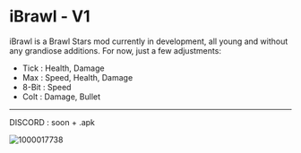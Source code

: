 # iBrawl - V1

iBrawl is a Brawl Stars mod currently in development, all young and without any grandiose additions. For now, just a few adjustments:

- Tick : Health, Damage
- Max : Speed, Health, Damage
- 8-Bit : Speed
- Colt : Damage, Bullet

--------

DISCORD : soon + .apk

![1000017738](https://github.com/user-attachments/assets/e962986d-92f0-49ed-8d1e-6d57fbeeecef)

